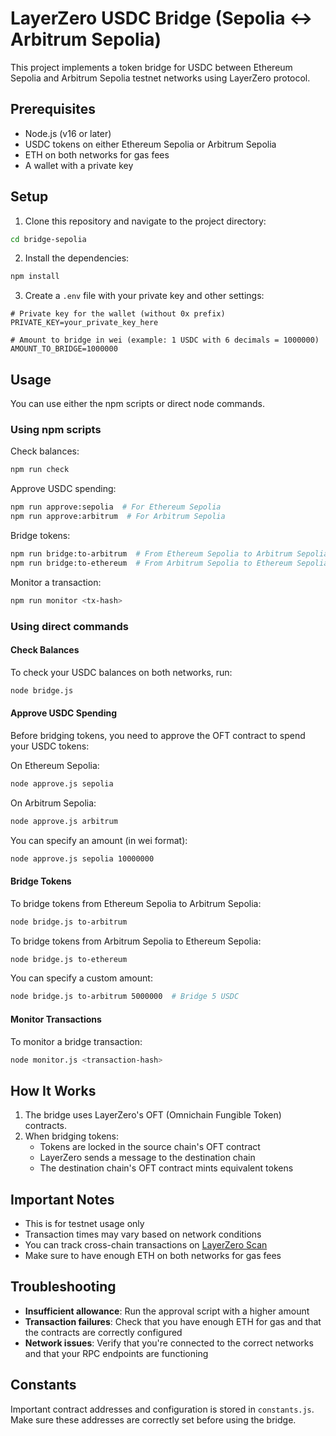 # LayerZero USDC Bridge (Sepolia <-> Arbitrum Sepolia)

This project implements a token bridge for USDC between Ethereum Sepolia and Arbitrum Sepolia testnet networks using LayerZero protocol.

## Prerequisites

- Node.js (v16 or later)
- USDC tokens on either Ethereum Sepolia or Arbitrum Sepolia
- ETH on both networks for gas fees
- A wallet with a private key

## Setup

1. Clone this repository and navigate to the project directory:

```bash
cd bridge-sepolia
```

2. Install the dependencies:

```bash
npm install
```

3. Create a `.env` file with your private key and other settings:

```
# Private key for the wallet (without 0x prefix)
PRIVATE_KEY=your_private_key_here

# Amount to bridge in wei (example: 1 USDC with 6 decimals = 1000000)
AMOUNT_TO_BRIDGE=1000000
```

## Usage

You can use either the npm scripts or direct node commands.

### Using npm scripts

Check balances:
```bash
npm run check
```

Approve USDC spending:
```bash
npm run approve:sepolia  # For Ethereum Sepolia
npm run approve:arbitrum  # For Arbitrum Sepolia
```

Bridge tokens:
```bash
npm run bridge:to-arbitrum  # From Ethereum Sepolia to Arbitrum Sepolia
npm run bridge:to-ethereum  # From Arbitrum Sepolia to Ethereum Sepolia
```

Monitor a transaction:
```bash
npm run monitor <tx-hash>
```

### Using direct commands

#### Check Balances

To check your USDC balances on both networks, run:

```bash
node bridge.js
```

#### Approve USDC Spending

Before bridging tokens, you need to approve the OFT contract to spend your USDC tokens:

On Ethereum Sepolia:
```bash
node approve.js sepolia
```

On Arbitrum Sepolia:
```bash
node approve.js arbitrum
```

You can specify an amount (in wei format):
```bash
node approve.js sepolia 10000000
```

#### Bridge Tokens

To bridge tokens from Ethereum Sepolia to Arbitrum Sepolia:

```bash
node bridge.js to-arbitrum
```

To bridge tokens from Arbitrum Sepolia to Ethereum Sepolia:

```bash
node bridge.js to-ethereum
```

You can specify a custom amount:

```bash
node bridge.js to-arbitrum 5000000  # Bridge 5 USDC
```

#### Monitor Transactions

To monitor a bridge transaction:

```bash
node monitor.js <transaction-hash>
```

## How It Works

1. The bridge uses LayerZero's OFT (Omnichain Fungible Token) contracts.
2. When bridging tokens:
   - Tokens are locked in the source chain's OFT contract
   - LayerZero sends a message to the destination chain
   - The destination chain's OFT contract mints equivalent tokens

## Important Notes

- This is for testnet usage only
- Transaction times may vary based on network conditions
- You can track cross-chain transactions on [LayerZero Scan](https://layerzeroscan.com/)
- Make sure to have enough ETH on both networks for gas fees

## Troubleshooting

- **Insufficient allowance**: Run the approval script with a higher amount
- **Transaction failures**: Check that you have enough ETH for gas and that the contracts are correctly configured
- **Network issues**: Verify that you're connected to the correct networks and that your RPC endpoints are functioning

## Constants

Important contract addresses and configuration is stored in `constants.js`. Make sure these addresses are correctly set before using the bridge. 